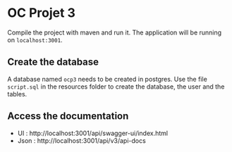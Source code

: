 # OC Projet 3

Compile the project with maven and run it. The application will be running on `localhost:3001`.

## Create the database

A database named `ocp3` needs to be created in postgres. 
Use the file `script.sql` in the resources folder to create the database, the user and the tables.

## Access the documentation

- UI : http://localhost:3001/api/swagger-ui/index.html
- Json : http://localhost:3001/api/v3/api-docs
